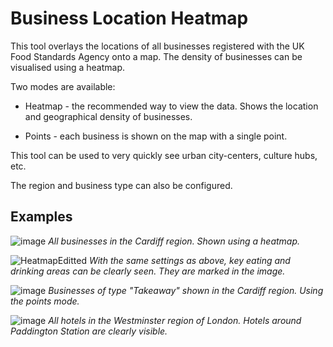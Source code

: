 # Business Location Heatmap

This tool overlays the locations of all businesses registered with the UK Food Standards Agency onto a map. The density of businesses can be visualised using a heatmap.

Two modes are available:

- Heatmap - the recommended way to view the data. Shows the location and geographical density of businesses.

- Points - each business is shown on the map with a single point.

This tool can be used to very quickly see urban city-centers, culture hubs, etc.

The region and business type can also be configured.

## Examples

![image](https://github.com/user-attachments/assets/4b85345b-c5e1-4fd1-ad69-0c94a1445e38)
_All businesses in the Cardiff region. Shown using a heatmap._

![HeatmapEditted](https://github.com/user-attachments/assets/949cc2fb-c6de-4cda-848e-97d56f97d64d)
_With the same settings as above, key eating and drinking areas can be clearly seen. They are marked in the image._

![image](https://github.com/user-attachments/assets/ec088394-b9a1-49f6-a5b1-bf5206ccc659)
_Businesses of type "Takeaway" shown in the Cardiff region. Using the points mode._

![image](https://github.com/user-attachments/assets/6fda5976-29eb-444a-af87-97d608d78964)
_All hotels in the Westminster region of London. Hotels around Paddington Station are clearly visible._
